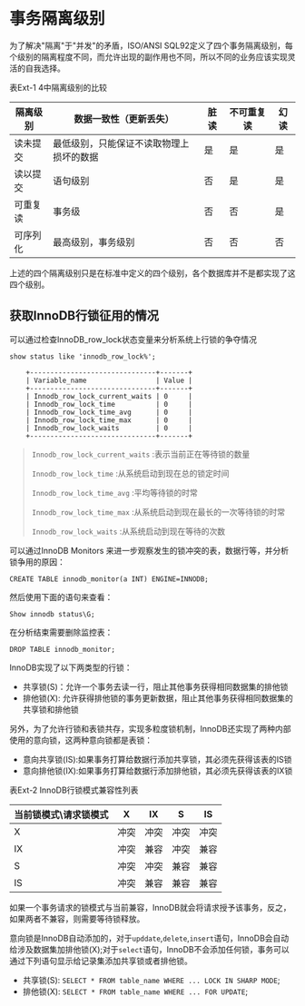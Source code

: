 # 事务隔离级别

为了解决"隔离"于"并发"的矛盾，ISO/ANSI SQL92定义了四个事务隔离级别，每个级别的隔离程度不同，而允许出现的副作用也不同，所以不同的业务应该实现灵活的自我选择。

表Ext-1 4中隔离级别的比较

|隔离级别|数据一致性（更新丢失）|脏读|不可重复读|幻读|
|---|---|---|---|---|
|读未提交|最低级别，只能保证不读取物理上损坏的数据|是| 是| 是|
|读以提交|语句级别|否|是|是|
|可重复读|事务级|否|否|是|
|可序列化|最高级别，事务级别|否|否|否|

上述的四个隔离级别只是在标准中定义的四个级别，各个数据库并不是都实现了这四个级别。

## 获取InnoDB行锁征用的情况

可以通过检查InnoDB_row_lock状态变量来分析系统上行锁的争夺情况

`show status like 'innodb_row_lock%';`
```aidl
    +-------------------------------+-------+
    | Variable_name                 | Value |
    +-------------------------------+-------+
    | Innodb_row_lock_current_waits | 0     |
    | Innodb_row_lock_time          | 0     |
    | Innodb_row_lock_time_avg      | 0     |
    | Innodb_row_lock_time_max      | 0     |
    | Innodb_row_lock_waits         | 0     |
    +-------------------------------+-------+
```

> `Innodb_row_lock_current_waits`       :表示当前正在等待锁的数量
> 
> `Innodb_row_lock_time`                :从系统启动到现在总的锁定时间
> 
> `Innodb_row_lock_time_avg`            :平均等待锁的时常
> 
> `Innodb_row_lock_time_max`            :从系统启动到现在最长的一次等待锁的时常
> 
> `Innodb_row_lock_waits`               :从系统启动到现在等待的次数

可以通过InnoDB Monitors 来进一步观察发生的锁冲突的表，数据行等，并分析锁争用的原因：

`CREATE TABLE innodb_monitor(a INT)
    ENGINE=INNODB;`   

然后使用下面的语句来查看：

`Show innodb status\G;`

在分析结束需要删除监控表：

`DROP TABLE innodb_monitor;`

InnoDB实现了以下两类型的行锁：
* 共享锁(S)：允许一个事务去读一行，阻止其他事务获得相同数据集的排他锁
* 排他锁(X): 允许获得排他锁的事务更新数据，阻止其他事务获得相同数据集的共享锁和排他锁

另外，为了允许行锁和表锁共存，实现多粒度锁机制，InnoDB还实现了两种内部使用的意向锁，这两种意向锁都是表锁：
* 意向共享锁(IS):如果事务打算给数据行添加共享锁，其必须先获得该表的IS锁
* 意向排他锁(IX):如果事务打算给数据行添加排他锁，其必须先获得该表的IX锁

表Ext-2 InnoDB行锁模式兼容性列表

|当前锁模式\请求锁模式|X|IX|S|IS|
|---|---|---|---|---|
|X|冲突|冲突|冲突|冲突|
|IX|冲突|兼容|冲突|兼容|
|S|冲突|冲突|兼容|兼容|
|IS|冲突|兼容|兼容|兼容|

如果一个事务请求的锁模式与当前兼容，InnoDB就会将请求授予该事务，反之，如果两者不兼容，则需要等待锁释放。

意向锁是InnoDB自动添加的，对于`upddate`,`delete`,`insert`语句，InnoDB会自动给涉及数据集加排他锁(X);对于`select`语句，InnoDB不会添加任何锁，事务可以通过下列语句显示给记录集添加共享锁或者排他锁。

* 共享锁(S): `SELECT * FROM table_name WHERE ... LOCK IN SHARP MODE`;
* 排他锁(X): `SELECT * FROM table_name WHERE ... FOR UPDATE`;

